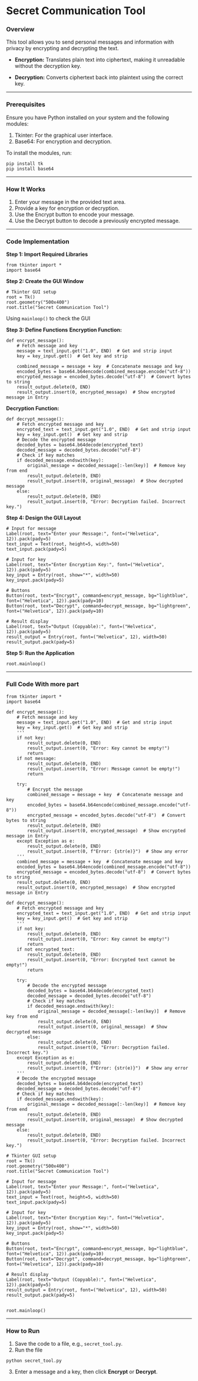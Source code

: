 # Secret Communication Tool
### Overview
This tool allows you to send personal messages and information with privacy by encrypting and decrypting the text.

* **Encryption:** Translates plain text into ciphertext, making it unreadable without the decryption key.

* **Decryption:** Converts ciphertext back into plaintext using the correct key.

---

### Prerequisites
Ensure you have Python installed on your system and the following modules:

1. Tkinter: For the graphical user interface.
2. Base64: For encryption and decryption.

To install the modules, run:

```
pip install tk
pip install base64
```

---

### How It Works
1. Enter your message in the provided text area.
2. Provide a key for encryption or decryption.
3. Use the Encrypt button to encode your message.
4. Use the Decrypt button to decode a previously encrypted message.

---

### Code Implementation
**Step 1: Import Required Libraries**
```
from tkinter import *
import base64
```
**Step 2: Create the GUI Window**
```
# Tkinter GUI setup
root = Tk()
root.geometry("500x400")
root.title("Secret Communication Tool")
```
Using `mainloop()` to check the GUI

**Step 3: Define Functions**
**Encryption Function:**
```
def encrypt_message():
    # Fetch message and key
    message = text_input.get("1.0", END)  # Get and strip input
    key = key_input.get()  # Get key and strip

    combined_message = message + key  # Concatenate message and key
    encoded_bytes = base64.b64encode(combined_message.encode("utf-8"))
    encrypted_message = encoded_bytes.decode("utf-8")  # Convert bytes to string
    result_output.delete(0, END)
    result_output.insert(0, encrypted_message)  # Show encrypted message in Entry
```
**Decryption Function:**
```
def decrypt_message():
    # Fetch encrypted message and key
    encrypted_text = text_input.get("1.0", END)  # Get and strip input
    key = key_input.get()  # Get key and strip
    # Decode the encrypted message
    decoded_bytes = base64.b64decode(encrypted_text)
    decoded_message = decoded_bytes.decode("utf-8")
    # Check if key matches
    if decoded_message.endswith(key):
        original_message = decoded_message[:-len(key)]  # Remove key from end
        result_output.delete(0, END)
        result_output.insert(0, original_message)  # Show decrypted message
    else:
        result_output.delete(0, END)
        result_output.insert(0, "Error: Decryption failed. Incorrect key.")
```
**Step 4: Design the GUI Layout**
```
# Input for message
Label(root, text="Enter your Message:", font=("Helvetica", 12)).pack(pady=5)
text_input = Text(root, height=5, width=50)
text_input.pack(pady=5)

# Input for key
Label(root, text="Enter Encryption Key:", font=("Helvetica", 12)).pack(pady=5)
key_input = Entry(root, show="*", width=50)
key_input.pack(pady=5)

# Buttons
Button(root, text="Encrypt", command=encrypt_message, bg="lightblue", font=("Helvetica", 12)).pack(pady=10)
Button(root, text="Decrypt", command=decrypt_message, bg="lightgreen", font=("Helvetica", 12)).pack(pady=10)

# Result display
Label(root, text="Output (Copyable):", font=("Helvetica", 12)).pack(pady=5)
result_output = Entry(root, font=("Helvetica", 12), width=50)
result_output.pack(pady=5)

```
**Step 5: Run the Application**
```
root.mainloop()
```

---

### Full Code With more part
```
from tkinter import *
import base64

def encrypt_message():
    # Fetch message and key
    message = text_input.get("1.0", END)  # Get and strip input
    key = key_input.get()  # Get key and strip
    '''
    if not key:
        result_output.delete(0, END)
        result_output.insert(0, "Error: Key cannot be empty!")
        return
    if not message:
        result_output.delete(0, END)
        result_output.insert(0, "Error: Message cannot be empty!")
        return
    
    try:
        # Encrypt the message
        combined_message = message + key  # Concatenate message and key
        encoded_bytes = base64.b64encode(combined_message.encode("utf-8"))
        encrypted_message = encoded_bytes.decode("utf-8")  # Convert bytes to string
        result_output.delete(0, END)
        result_output.insert(0, encrypted_message)  # Show encrypted message in Entry
    except Exception as e:
        result_output.delete(0, END)
        result_output.insert(0, f"Error: {str(e)}")  # Show any error
    '''
    combined_message = message + key  # Concatenate message and key
    encoded_bytes = base64.b64encode(combined_message.encode("utf-8"))
    encrypted_message = encoded_bytes.decode("utf-8")  # Convert bytes to string
    result_output.delete(0, END)
    result_output.insert(0, encrypted_message)  # Show encrypted message in Entry

def decrypt_message():
    # Fetch encrypted message and key
    encrypted_text = text_input.get("1.0", END)  # Get and strip input
    key = key_input.get()  # Get key and strip
    '''
    if not key:
        result_output.delete(0, END)
        result_output.insert(0, "Error: Key cannot be empty!")
        return
    if not encrypted_text:
        result_output.delete(0, END)
        result_output.insert(0, "Error: Encrypted text cannot be empty!")
        return
    
    try:
        # Decode the encrypted message
        decoded_bytes = base64.b64decode(encrypted_text)
        decoded_message = decoded_bytes.decode("utf-8")
        # Check if key matches
        if decoded_message.endswith(key):
            original_message = decoded_message[:-len(key)]  # Remove key from end
            result_output.delete(0, END)
            result_output.insert(0, original_message)  # Show decrypted message
        else:
            result_output.delete(0, END)
            result_output.insert(0, "Error: Decryption failed. Incorrect key.")
    except Exception as e:
        result_output.delete(0, END)
        result_output.insert(0, f"Error: {str(e)}")  # Show any error
    '''
    # Decode the encrypted message
    decoded_bytes = base64.b64decode(encrypted_text)
    decoded_message = decoded_bytes.decode("utf-8")
    # Check if key matches
    if decoded_message.endswith(key):
        original_message = decoded_message[:-len(key)]  # Remove key from end
        result_output.delete(0, END)
        result_output.insert(0, original_message)  # Show decrypted message
    else:
        result_output.delete(0, END)
        result_output.insert(0, "Error: Decryption failed. Incorrect key.")

# Tkinter GUI setup
root = Tk()
root.geometry("500x400")
root.title("Secret Communication Tool")

# Input for message
Label(root, text="Enter your Message:", font=("Helvetica", 12)).pack(pady=5)
text_input = Text(root, height=5, width=50)
text_input.pack(pady=5)

# Input for key
Label(root, text="Enter Encryption Key:", font=("Helvetica", 12)).pack(pady=5)
key_input = Entry(root, show="*", width=50)
key_input.pack(pady=5)

# Buttons
Button(root, text="Encrypt", command=encrypt_message, bg="lightblue", font=("Helvetica", 12)).pack(pady=10)
Button(root, text="Decrypt", command=decrypt_message, bg="lightgreen", font=("Helvetica", 12)).pack(pady=10)

# Result display
Label(root, text="Output (Copyable):", font=("Helvetica", 12)).pack(pady=5)
result_output = Entry(root, font=("Helvetica", 12), width=50)
result_output.pack(pady=5)


root.mainloop()
```

---

### How to Run
1. Save the code to a file, e.g., `secret_tool.py`.
2. Run the file
```
python secret_tool.py
```
3. Enter a message and a key, then click **Encrypt** or **Decrypt**.
